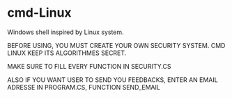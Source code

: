 # cmd-Linux
Windows shell inspired by Linux system.

BEFORE USING, YOU MUST CREATE YOUR OWN SECURITY SYSTEM.
CMD LINUX KEEP ITS ALGORITHMES SECRET.

MAKE SURE TO FILL EVERY FUNCTION IN SECURITY.CS

ALSO IF YOU WANT USER TO SEND YOU FEEDBACKS, ENTER AN EMAIL ADRESSE IN PROGRAM.CS, FUNCTION SEND_EMAIL